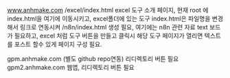 www.anhmake.com
    /excel/index.html excel 도구 소개 페이지, 현재 root 에 index.html을 여기에 이동시키고, excel폴더에 있는 도구 index.html은 파일명을 변경해서 링크로 연동시켜
    /n8n/index.html 생성 필요, 여기에는 n8n 관련 자료 text 보드가 필요하고, excel 처럼 도구 버튼을 만들고 클릭시 해당 도구 페이지가 열리면 텍스트를 포스트 할수 있게 페이지 구성 필요.

gpm.anhmake.com (별도 github repo연동) 리디렉토리 버튼 필요
gpm2.anhmake.com 웹앱, 리디렉토리 버튼 필요

    